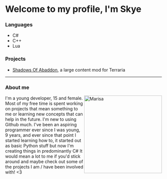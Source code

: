 # **Welcome to my profile, I'm Skye**
### Languages
- C#
- C++
- Lua

### Projects
- [Shadows Of Abaddon](https://forums.terraria.org/index.php?threads/shadows-of-abaddon-mod.46605/), a large content mod for Terraria

---
                                                                                                                                                                                                                                                                      
### About me
<img align="right" src="https://cdn.discordapp.com/attachments/630824805184176149/875258741640020028/Marisa.gif.ac7a71e313ef5d1bf88129accd60333a.gif?raw=true" alt="Marisa" width="250"></img>

I'm a young developer, 15 and female. Most of my free time is spent working on projects that mean something to me or learning new concepts that can help in the future.
I'm new to using Github much. I've been an aspiring programmer ever since I was young, 9 years, and ever since that point I started learning how to, it started out as basic Python stuff but now I'm creating things in predominantly C#
It would mean a lot to me if you'd stick around and maybe check out some of the projects I am / have been involved with! <3

